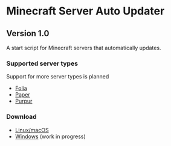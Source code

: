 # Minecraft Server Auto Updater
## Version 1.0

A start script for Minecraft servers that automatically updates.

### Supported server types

Support for more server types is planned

- [Folia](https://papermc.io/software/folia)
- [Paper](https://papermc.io/software/paper)
- [Purpur](https://purpurmc.org)

### Download

- [Linux/macOS](https://codeberg.org/pqtato/minecraft-server-auto-updater/src/branch/main/start.sh)
- [Windows](#) (work in progress)